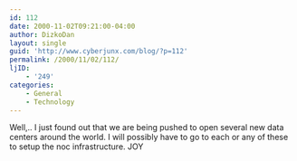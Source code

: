 ```yaml
---
id: 112
date: 2000-11-02T09:21:00-04:00
author: DizkoDan
layout: single
guid: 'http://www.cyberjunx.com/blog/?p=112'
permalink: /2000/11/02/112/
ljID:
    - '249'
categories:
    - General
    - Technology
---
```


Well,.. I just found out that we are being pushed to open several new data centers around the world. I will possibly have to go to each or any of these to setup the noc infrastructure. JOY